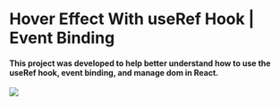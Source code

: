 # Hover Effect With useRef Hook | Event Binding

#### This project was developed to help better understand how to use the useRef hook, event binding, and manage dom in React.

![](./useRef-image)
